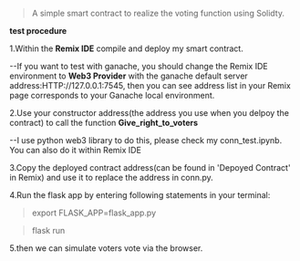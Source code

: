 >A simple smart contract to realize the voting function using Solidty.

**test procedure**

1.Within the **Remix IDE**  compile and deploy my smart contract. 
  
  --If you want to test with ganache, you should change the Remix IDE environment to **Web3 Provider**  with the ganache default server address:HTTP://127.0.0.1:7545, then you can see address list in your Remix page corresponds to your Ganache local environment.
 

 2.Use your constructor address(the address you use when you delpoy the contract) to call the function **Give_right_to_voters**  
  
   --I use python web3 library to do this, please check my conn_test.ipynb. You can also do it within Remix IDE
 
 3.Copy the deployed contract address(can be found in 'Depoyed Contract' in Remix) and use it to replace the address in conn.py.

 4.Run the flask app by entering following statements in your terminal:
 
  >export FLASK_APP=flask_app.py
  
  >flask run
 
 5.then we can simulate voters vote via the browser.



